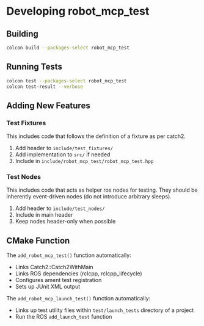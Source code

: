 # Developing robot_mcp_test

## Building

```bash
colcon build --packages-select robot_mcp_test
```

## Running Tests

```bash
colcon test --packages-select robot_mcp_test
colcon test-result --verbose
```

## Adding New Features

### Test Fixtures
This includes code that follows the definition of a fixture as per catch2.

1. Add header to `include/test_fixtures/`
2. Add implementation to `src/` if needed
3. Include in `include/robot_mcp_test/robot_mcp_test.hpp`

### Test Nodes
This includes code that acts as helper ros nodes for testing. They should be inherently event-driven nodes (do not introduce arbitrary sleeps).

1. Add header to `include/test_nodes/`
2. Include in main header
3. Keep nodes header-only when possible

## CMake Function

The `add_robot_mcp_test()` function automatically:
- Links Catch2::Catch2WithMain
- Links ROS dependencies (rclcpp, rclcpp_lifecycle)
- Configures ament test registration
- Sets up JUnit XML output

The `add_robot_mcp_launch_test()` function automatically:
- Links up test utility files within `test/launch_tests` directory of a project
- Run the ROS `add_launch_test` function
